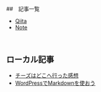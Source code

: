 ##　記事一覧

- [Qiita](https://qiita.com/sebunwork009)  
- [Note](https://note.com/satousui009/)  

<br>

## ローカル記事

- [チーズはどこへ行った感想](/pages/articles/001.html)  
- [WordPressでMarkdownを使おう](/pages/articles/002.html)  